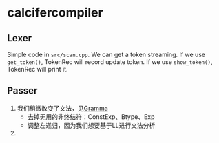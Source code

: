 # calcifercompiler
## Lexer
Simple code in `src/scan.cpp`. We can get a token streaming.
If we use `get_token()`, TokenRec will record update token.
If we use `show_token()`, TokenRec will print it.
## Passer
1. 我们稍微改变了文法，见[Gramma](SysY文法分析.xlsx)
    * 去掉无用的非终结符：ConstExp、Btype、Exp
    * 调整左递归，因为我们想要基于LL进行文法分析
2. 